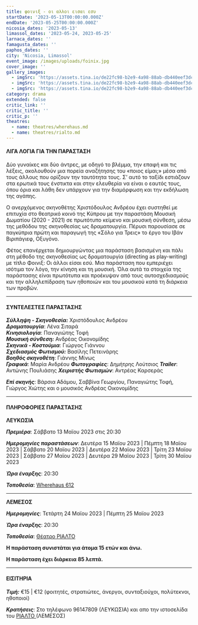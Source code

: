 ```yaml
---
title: φοινιξ - οι αλλοι εισαι εσυ
startDate: '2023-05-13T00:00:00.000Z'
endDate: '2023-05-25T00:00:00.000Z'
nicosia_dates: '2023-05-13'
limassol_dates: '2023-05-24, 2023-05-25'
larnaca_dates: ''
famagusta_dates: ''
paphos_dates: ''
city: 'Nicosia, Limassol'
event_image: /images/uploads/foinix.jpg
cover_image: ''
gallery_images:
  - imgSrc: 'https://assets.tina.io/de22fc98-b2e9-4a98-88ab-db440eef3dc1/Finix_1.jpg'
  - imgSrc: 'https://assets.tina.io/de22fc98-b2e9-4a98-88ab-db440eef3dc1/Finix_2.jpg'
  - imgSrc: 'https://assets.tina.io/de22fc98-b2e9-4a98-88ab-db440eef3dc1/Finix_3.jpg'
category: drama
extended: false
critic_link: ''
critic_title: ''
critic_p: ''
theatres:
  - name: theatres/wherehaus.md
  - name: theatres/rialto.md
---
```


#### ΛΙΓΑ ΛΟΓΙΑ ΓΙΑ ΤΗΝ ΠΑΡΑΣΤΑΣΗ

Δύο γυναίκες και δύο άντρες, με οδηγό το βλέμμα, την επαφή και τις λέξεις, ακολουθούν μια πορεία αναζήτησης του «ποιος είμαι;» μέσα από τους άλλους που ορίζουν την ταυτότητα τους. Σ’ αυτό το ταξίδι εστιάζουν στα ερωτικά τους ένστικτα και στην ελευθερία να είναι ο εαυτός τους, όπου όρια και λάθη δεν υπάρχουν για την διαμόρφωση και την εκδήλωση της αγάπης.

Ο ανερχόμενος σκηνοθέτης Χριστόδουλος Ανδρέου έχει συστηθεί με επιτυχία στο θεατρικό κοινό της Κύπρου με την παραστάση Μουσική Δωματίου (2020 - 2021) σε πρωτότυπο κείμενο και μουσική σύνθεση, μέσω της μεθόδου της σκηνοθεσίας ως δραματουργία. Πέρυσι παρουσίασε σε παγκύπρια πρώτη και παραγωγή της «Σόλο για Τρεις» το έργο του Ιβάν Βιριπάγιεφ, Οξυγόνο.

Φέτος επανέρχεται δημιουργώντας μια παράσταση βασισμένη και πάλι στη μέθοδο της σκηνοθεσίας ως δραματουργία (directing as play-writing) με τίτλο Φοινιξ: Οι άλλοι είσαι εσύ. Μια παράσταση που εμπεριέχει ισότιμα τον λόγο, την κίνηση και τη μουσική. Όλα αυτά τα στοιχεία της παράστασης είναι πρωτότυπα και προέκυψαν από τους αυτοσχεδιασμούς και την αλληλεπίδραση των ηθοποιών και του μουσικού κατά τη διάρκεια των προβών.

***

#### ΣΥΝΤΕΛΕΣΤΕΣ ΠΑΡΑΣΤΑΣΗΣ

***Σύλληψη - Σκηνοθεσία:*** Χριστόδουλος Ανδρέου\
***Δραματουργία***: Λένα Σιταρά\
***Κινησιολογία***: Παναγιώτης Τοφή\
***Μουσική σύνθεση:*** Ανδρέας Οικονομίδης\
***Σκηνικά - Κοστούμια***: Γιώργος Γιάννου\
***Σχεδιασμός Φωτισμού:*** Βασίλης Πετεινάρης\
***Βοηθός σκηνοθέτη***: Γιάννης Μίνως\
***Γραφικά***: Μαρία Ανδρέου
***Φωτογραφίες***: Δημήτρης Λούτσιος
***Trailer***: Αντώνης Πουλιάσης
***Χειριστής Φωτισμών***: Αντρέας Καρσεράς

***Επί σκηνής***: Βάρσια Αδάμου, Σαββίνα Γεωργίου, Παναγιώτης Τοφή, Γιώργος Χιώτης και ο μουσικός Ανδρέας Οικονομίδης

***

#### ΠΛΗΡΟΦΟΡΙΕΣ ΠΑΡΑΣΤΑΣΗΣ

**ΛΕΥΚΩΣΙΑ**

***Πρεμιέρα***: Σάββατο 13 Μαϊου 2023 στις 20:30

***Ημερομηνίες παραστάσεων***: Δευτέρα 15 Μαϊου 2023 | Πέμπτη 18 Μαϊου 2023 | Σάββατο 20 Μαϊου 2023 | Δευτέρα 22 Μαϊου 2023 | Τρίτη 23 Μαϊου 2023 | Σάββατο 27 Μαϊου 2023 | Δευτέρα 29 Μαϊου 2023 | Τρίτη 30 Μαϊου 2023

***Ώρα έναρξης***: 20:30

***Τοποθεσία***: [Wherehaus 612](?#map "")

***

**ΛΕΜΕΣΟΣ**

***Ημερομηνίες***: Τετάρτη 24 Μαϊου 2023 | Πέμπτη 25 Μαϊου 2023

***Ώρα έναρξης***: 20:30

***Τοποθεσία***: [Θέατρο ΡΙΑΛΤΟ](?#map "")

**Η παράσταση συνιστάται για άτομα 15 ετών και άνω.**

**Η παράσταση έχει διάρκεια 85 λεπτά.**

***

#### ΕΙΣΙΤΗΡΙΑ

***Τιμή:*** €15 | €12 (φοιτητές, στρατιώτες, άνεργοι, συνταξιούχοι, πολύτεκνοι, ηθοποιοί)

***Κρατήσεις***: Στο τηλέφωνο 96147809 (ΛΕΥΚΩΣΙΑ) και απο την ιστοσελίδα του [ΡΙΑΛΤΟ ](https://rialto.interticket.com/program/phoiniksoi-alloi-eisai-esuflashart-2792 "")(ΛΕΜΕΣΟΣ)
